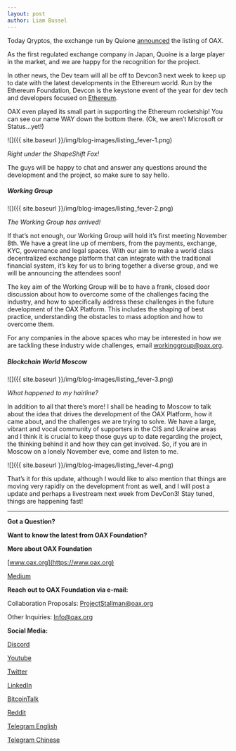 ```yaml
---
layout: post
author: Liam Bussel
---
```

Today Qryptos, the exchange run by Quione [announced](https://www.liquid.com) the listing of OAX.

As the first regulated exchange company in Japan, Quoine is a large player in the market, and we are happy for the recognition for the project.

In other news, the Dev team will all be off to Devcon3 next week to keep up to date with the latest developments in the Ethereum world. Run by the Ethereum Foundation, Devcon is the keystone event of the year for dev tech and developers focused on [Ethereum](https://ethereumfoundation.org/devcon3/).

OAX even played its small part in supporting the Ethereum rocketship! You can see our name WAY down the bottom there. (Ok, we aren’t Microsoft or Status…yet!)

![]({{ site.baseurl }}/img/blog-images/listing_fever-1.png) 

_Right under the ShapeShift Fox!_ 

The guys will be happy to chat and answer any questions around the development and the project, so make sure to say hello. 

##### Working Group 
![]({{ site.baseurl }}/img/blog-images/listing_fever-2.png)

_The Working Group has arrived!_

If that’s not enough, our Working Group will hold it’s first meeting November 8th. We have a great line up of members, from the payments, exchange, KYC, governance and legal spaces. With our aim to make a world class decentralized exchange platform that can integrate with the traditional financial system, it’s key for us to bring together a diverse group, and we will be announcing the attendees soon!

The key aim of the Working Group will be to have a frank, closed door discussion about how to overcome some of the challenges facing the industry, and how to specifically address these challenges in the future development of the OAX Platform. This includes the shaping of best practice, understanding the obstacles to mass adoption and how to overcome them.

For any companies in the above spaces who may be interested in how we are tackling these industry wide challenges, email [workinggroup@oax.org](workinggroup@oax.org). 

##### Blockchain World Moscow 
![]({{ site.baseurl }}/img/blog-images/listing_fever-3.png)

_What happened to my hairline?_ 

In addition to all that there’s more! I shall be heading to Moscow to talk about the idea that drives the development of the OAX Platform, how it came about, and the challenges we are trying to solve. We have a large, vibrant and vocal community of supporters in the CIS and Ukraine areas and I think it is crucial to keep those guys up to date regarding the project, the thinking behind it and how they can get involved. So, if you are in Moscow on a lonely November eve, come and listen to me.

![]({{ site.baseurl }}/img/blog-images/listing_fever-4.png)

That’s it for this update, although I would like to also mention that things are moving very rapidly on the development front as well, and I will post a update and perhaps a livestream next week from DevCon3! Stay tuned, things are happening fast!

---

**Got a Question?**

**Want to know the latest from OAX Foundation?**

**More about OAX Foundation**

[www.oax.org](https://www.oax.org)

[Medium](https://medium.com/@OAX_Foundation)  
  

**Reach out to OAX Foundation via e-mail:**

Collaboration Proposals: [ProjectStallman@oax.org](ProjectStallman@oax.org)

Other Inquiries: [Info@oax.org](Info@oax.org)

**Social Media:**

[Discord](https://discordapp.com/invite/ZH5YHkb)

[Youtube](https://bit.ly/2Bvsk73)

[Twitter](https://twitter.com/OAX_Foundation)

[LinkedIn](https://www.linkedin.com/company/oax-foundation/)

[BitcoinTalk](http://bitcointalk.org/index.php?topic=1943946)

[Reddit](https://www.reddit.com/r/OpenANX/)

[Telegram English](https://t.me/openanxteam)

[Telegram Chinese](https://t.me/oax_cn)



